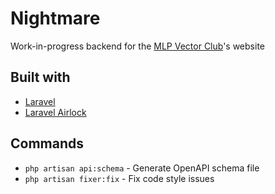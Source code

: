 # Nightmare

Work-in-progress backend for the [MLP Vector Club](https://github.com/MLP-VectorClub)'s website 

## Built with

 - [Laravel](https://laravel.com)
 - [Laravel Airlock](https://github.com/laravel/airlock)

## Commands

 - `php artisan api:schema` - Generate OpenAPI schema file
 - `php artisan fixer:fix` - Fix code style issues 
